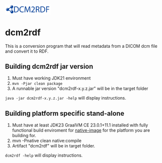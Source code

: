 <img
  src="https://github.com/ebremer/dcm2rdf/raw/master/dcm2rdf.jpg"
  width=550px
  alt="dcm2rdf"
  title="dcm2rdf"
  style="display: inline-block; margin: 0 auto; max-width: 150px">
# dcm2rdf

This is a conversion program that will read metadata from a DICOM dcm file and convert it to RDF.

## Building dcm2rdf jar version

1. Must have working JDK21 environment
2. `mvn -Pjar clean package`
3. A runnable jar version "dcm2rdf-x.y.z.jar" will be in the target folder

`java -jar dcm2rdf-x.y.z.jar -help` will display instructions.

## Building platform specific stand-alone

1. Must have at least JDK23 GraalVM CE 23.0.1+11.1 installed with fully functional build enviroment for [native-image](https://www.graalvm.org/latest/reference-manual/native-image/) for the platform you are building for.
2. mvn -Pnative clean native:compile
3. Artifact "dcm2rdf" will be in target folder.

`dcm2rdf -help` will display instructions.
